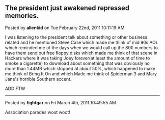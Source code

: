 ## The president just awakened repressed memories.
Posted by **alienkid** on Tue February 22nd, 2011 10:11:19 AM

I was listening to the president talk about something or other business related and he mentioned Steve Case which made me think of mid 90s AOL which reminded me of the days when we would call up the 800 numbers to have them send out free floppy disks which made me think of that scene in Hackers where it was taking Joey forever(at least the amount of time to smoke a cigarette) to download about something that was obviously no more than 1.44MB which stopped at about 50%, which happened to make me think of Bring It On and which Made me think of Spiderman 3 and Mary Jane's horrible Southern accent.


ADD FTW

--------------------------------------------------------------------------------

Posted by **fightgar** on Fri March 4th, 2011 10:49:55 AM

Association parades woot woot!
